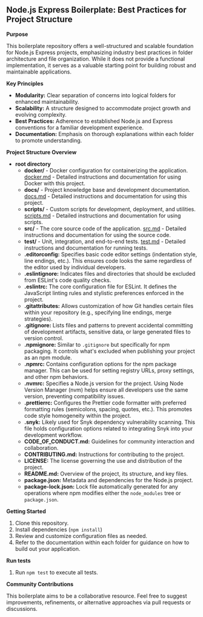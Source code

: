 ## **Node.js Express Boilerplate: Best Practices for Project Structure**

**Purpose**

This boilerplate repository offers a well-structured and scalable foundation for Node.js Express projects, emphasizing industry best practices in folder architecture and file organization.  While it does not provide a functional implementation, it serves as a valuable starting point for building robust and maintainable applications.

**Key Principles**

* **Modularity:** Clear separation of concerns into logical folders for enhanced maintainability.
* **Scalability:** A structure designed to accommodate project growth and evolving complexity.
* **Best Practices:** Adherence to established Node.js and Express conventions for a familiar development experience. 
* **Documentation:** Emphasis on thorough explanations within each folder to promote understanding.

**Project Structure Overview**

* **root directory**
    * **docker/**  - Docker configuration for containerizing the application. [docker.md](/docker/docker.md) - Detailed instructions and documentation for using Docker with this project. 
    * **docs/** - Project knowledge base and development documentation. [docs.md](/docs/docs.md) - Detailed instructions and documentation for using this project.
    * **scripts/** -  Custom scripts for development, deployment, and utilities. [scripts.md](/scripts/scripts.md) - Detailed instructions and documentation for using scripts.
    * **src/** - The core source code of the application. [src.md](/src/src.md) - Detailed instructions and documentation for using the source code.
    * **test/** -  Unit, integration, and end-to-end tests. [test.md](/test/test.md) - Detailed instructions and documentation for running tests.
    * **.editorconfig:**  Specifies basic code editor settings (indentation style, line endings, etc.). This ensures code looks the same regardless of the editor used by individual developers.
    * **.eslintignore:**  Indicates files and directories that should be excluded from ESLint's code quality checks. 
    * **.eslintrc:**  The core configuration file for ESLint.  It defines the JavaScript linting rules and stylistic preferences enforced in the project.
    * **.gitattributes:** Allows customization of how Git handles certain files within your repository (e.g., specifying line endings, merge strategies).
    * **.gitignore:**  Lists files and patterns to prevent accidental committing of development artifacts, sensitive data, or large generated files to version control.
    * **.npmignore:**  Similar to `.gitignore` but specifically for npm packaging. It controls what's excluded when publishing your project as an npm module.
    * **.npmrc:**  Contains configuration options for the npm package manager. This can be used for setting registry URLs, proxy settings, and other npm behaviors.
    * **.nvmrc:** Specifies a Node.js version for the project. Using Node Version Manager (nvm) helps ensure all developers use the same version, preventing compatibility issues.
    * **.prettierrc:** Configures the Prettier code formatter with preferred formatting rules (semicolons, spacing, quotes, etc.).  This promotes code style homogeneity within the project.
    * **.snyk:** Likely used for Snyk dependency vulnerability scanning. This file holds configuration options related to integrating Snyk into your development workflow.
    * **CODE_OF_CONDUCT.md:** Guidelines for community interaction and collaboration.
    * **CONTRIBUTING.md:** Instructions for contributing to the project.
    * **LICENSE:**  The license governing the use and distribution of the project.
    * **README.md:**  Overview of the project, its structure, and key files.
    * **package.json:**  Metadata and dependencies for the Node.js project.
    * **package-lock.json:** Lock file automatically generated for any operations where npm modifies either the `node_modules` tree or `package.json`.


**Getting Started**

1. Clone this repository.
2. Install dependencies (`npm install`)
3. Review and customize configuration files as needed.
4. Refer to the documentation within each folder for guidance on how to build out your application.


**Run tests**

1. Run `npm test` to execute all tests.

**Community Contributions**

This boilerplate aims to be a collaborative resource.  Feel free to suggest improvements, refinements, or alternative approaches via pull requests or discussions.
